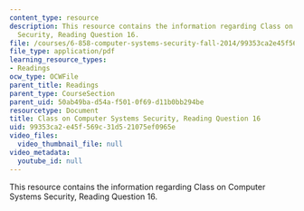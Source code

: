 ```yaml
---
content_type: resource
description: This resource contains the information regarding Class on Computer Systems
  Security, Reading Question 16.
file: /courses/6-858-computer-systems-security-fall-2014/99353ca2e45f569c31d521075ef0965e_MIT6_858F14_Reading16.pdf
file_type: application/pdf
learning_resource_types:
- Readings
ocw_type: OCWFile
parent_title: Readings
parent_type: CourseSection
parent_uid: 50ab49ba-d54a-f501-0f69-d11b0bb294be
resourcetype: Document
title: Class on Computer Systems Security, Reading Question 16
uid: 99353ca2-e45f-569c-31d5-21075ef0965e
video_files:
  video_thumbnail_file: null
video_metadata:
  youtube_id: null
---
```

This resource contains the information regarding Class on Computer Systems Security, Reading Question 16.

